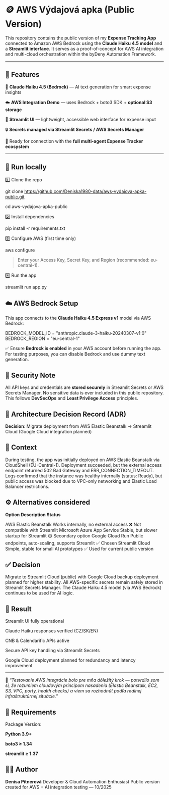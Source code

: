 # 🪙 AWS Výdajová apka (Public Version)

This repository contains the public version of my **Expense Tracking App** connected to Amazon AWS Bedrock using the **Claude Haiku 4.5 model** and a **Streamlit interface**.
It serves as a proof-of-concept for AWS AI integration and multi-cloud orchestration within the byDeny Automation Framework.

---

## 🚀 Features

🤖 **Claude Haiku 4.5 (Bedrock)** — AI text generation for smart expense insights

☁️ **AWS Integration Demo** — uses Bedrock + boto3 SDK + **optional S3 storage**

💬 **Streamlit UI** — lightweight, accessible web interface for expense input

🔒 **Secrets managed via Streamlit Secrets / AWS Secrets Manager**

🧱 Ready for connection with the **full multi-agent Expense Tracker ecosystem**

---

## 🧠 Run locally

1️⃣ Clone the repo

git clone https://github.com/Deniska1980-data/aws-vydajova-apka-public.git  

cd aws-vydajova-apka-public

2️⃣ Install dependencies

pip install -r requirements.txt

3️⃣ Configure AWS (first time only)

aws configure

> Enter your Access Key, Secret Key, and Region (recommended: eu-central-1).

4️⃣ Run the app

streamlit run app.py

## ☁️ AWS Bedrock Setup

This app connects to the **Claude Haiku 4.5 Express v1** model via AWS Bedrock:

BEDROCK_MODEL_ID = "anthropic.claude-3-haiku-20240307-v1:0"
BEDROCK_REGION = "eu-central-1"

✅ Ensure **Bedrock is enabled** in your AWS account before running the app.
For testing purposes, you can disable Bedrock and use dummy text generation.

## 🔐 Security Note

All API keys and credentials are **stored securely** in Streamlit Secrets or AWS Secrets Manager.
No sensitive data is ever included in this public repository.
This follows **DevSecOps** and **Least Privilege Access** principles.

## 🧾 Architecture Decision Record (ADR)

**Decision**: Migrate deployment from AWS Elastic Beanstalk → Streamlit Cloud (Google Cloud integration planned)

## 🧠 Context

During testing, the app was initially deployed on AWS Elastic Beanstalk via CloudShell (EU-Central-1).
Deployment succeeded, but the external access endpoint returned 502 Bad Gateway and ERR_CONNECTION_TIMEOUT.
Logs confirmed that the instance was healthy internally (status: Ready),
but public access was blocked due to VPC-only networking and Elastic Load Balancer restrictions.

## ⚙️ Alternatives considered

**Option	Description	Status**

AWS Elastic Beanstalk	Works internally, no external access	❌ Not compatible with Streamlit
Microsoft Azure App Service	Stable, but slower startup for Streamlit	🟡 Secondary option
Google Cloud Run	Public endpoints, auto-scaling, supports Streamlit	✅ Chosen
Streamlit Cloud	Simple, stable for small AI prototypes	✅ Used for current public version


## ✅ Decision

Migrate to Streamlit Cloud (public) with Google Cloud backup deployment planned for higher stability.
All AWS-specific secrets remain safely stored in Streamlit Secrets Manager.
The Claude Haiku 4.5 model (via AWS Bedrock) continues to be used for AI logic.

## 🚀 Result

Streamlit UI fully operational

Claude Haiku responses verified (CZ/SK/EN)

CNB & Calendarific APIs active

Secure API key handling via Streamlit Secrets

Google Cloud deployment planned for redundancy and latency improvement

---

💬 *“Testovanie AWS integrácie bolo pre mňa dôležitý krok — potvrdilo som si, že rozumiem cloudovým princípom nasadenia (Elastic Beanstalk, EC2, S3, VPC, porty, health checks) a viem sa rozhodnúť podľa reálnej infraštruktúrnej situácie.*”

## 🧾 Requirements

Package	Version:

**Python	3.9+**

**boto3	≥ 1.34**

**streamlit	≥ 1.37**

## 👩‍💻 Author

**Denisa Pitnerová**
Developer & Cloud Automation Enthusiast
Public version created for AWS + AI integration testing — 10/2025
